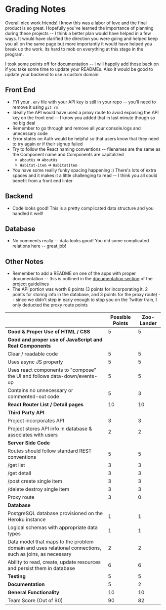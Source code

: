 # Grading Notes
Overall nice work friends! I know this was a labor of love and the final product is so great. Hopefully you've learned the importance of planning during these projects -- I think a better plan would have helped in a few ways. It would have clarified the direction you were going and helped keep you all on the same page but more importantly it would have helped you break up the work. Its hard to mob on everything at this stage in the program. 

I took some points off for documentation -- I will happily add those back on if you take some time to update your READMEs. Also it would be good to update your backend to use a custom domain. 

## Front End
-   FYI your `.env` file with your API key is still in your repo -- you'll need to remove it using `git rm`
-   Ideally the API would have used a proxy route to avoid exposing the API key on the front end -- I know you added that in last minute though so no big deal
-   Remember to go through and remove all your console.logs and unecessary code
-   Error states on Auth would be helpful so that users know that they need to try again or if their signup failed
-   Try to follow the React naming conventions -- filenames are the same as the Component name and Components are capitalized
    -   `aboutUs` => `AboutUs`
    -   `Habitat-item` => `HabitatItem`
-   You have some reallly funky spacing happening :) There's lots of extra spaces and it makes it a little challenging to read -- I think you all could benefit from a front end linter
## Backend
-   Code looks good! This is a pretty complicated data structure and you handled it well!

## Database
-   No comments really -- data looks good! You did some complicated relations here -- great job!

## Other Notes
-   Remember to add a README on one of the apps with proper documentation -- this is outlined in the [documentation section](https://github.com/alchemycodelab/june-2021-foundations-ii/blob/main/project-guidelines.md#documentation) of the project guidelines
-   The API portion was worth 8 points (3 points for incorporating it, 2 points for storing info in the database, and 3 points for the proxy route) -- since we didn't step in early enough to stop you on the Twitter train, I only deducted the proxy route points

|                                                                                                         | Possible Points | Zoo-Lander |
| ------------------------------------------------------------------------------------------------------- | --------------- | ---------- |
| **Good & Proper Use of HTML / CSS**                                                                     | 5               | 5          |
| **Good and proper use of JavaScript and Reat Components**                                               |                 |            |
| Clear / readable code                                                                                   | 5               | 5          |
| Uses async JS properly                                                                                  | 5               | 5          |
| Uses react components to "compose" the UI and follows data-down/events-up                               | 5               | 5          |
| Contains no unnecessary or commented-out code                                                           | 5               | 3          |
| **React Router List / Detail pages**                                                                    | 10              | 10         |
| **Third Party API**                                                                                     |                 |            |
| Project incorporates API                                                                                | 3               | 3          |
| Project stores API info in database & associates with users                                             | 2               | 2          |
| **Server Side Code**                                                                                    |                 |            |
| Routes should follow standard REST conventions                                                          | 5               | 5          |
| /get list                                                                                               | 3               | 3          |
| /get detail                                                                                             | 3               | 3          |
| /post create single item                                                                                | 3               | 3          |
| /delete destroy single item                                                                             | 3               | 3          |
| Proxy route                                                                                             | 3               | 0          |
| **Database**                                                                                            |                 |            |
| PostgreSQL database provisioned on the Heroku instance                                                  | 1               | 1          |
| Logical schemas with appropriate data types                                                             | 1               | 1          |
| Data model that maps to the problem domain and uses relational connections, such as joins, as necessary | 2               | 2          |
| Ability to read, create, update resources and persist them in database                                  | 6               | 6          |
| **Testing**                                                                                             | 5               | 5          |
| **Documentation**                                                                                       | 5               | 2          |
| **General Functionality**                                                                               | 10              | 10         |
| Team Score (Out of 90)                                                                                  | 90              | 82         |